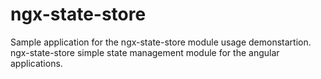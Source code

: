 # ngx-state-store
Sample application for the ngx-state-store module usage demonstartion.
ngx-state-store simple state management module for the angular applications.
